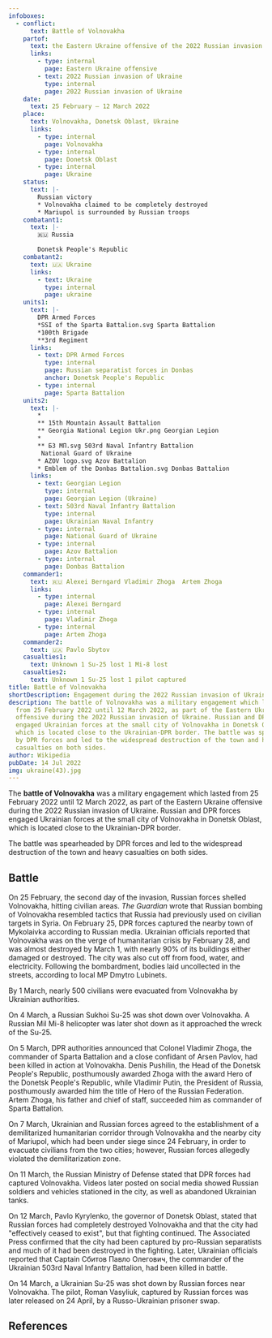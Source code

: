 ```yaml
---
infoboxes:
  - conflict:
      text: Battle of Volnovakha
    partof:
      text: the Eastern Ukraine offensive of the 2022 Russian invasion of Ukraine
      links:
        - type: internal
          page: Eastern Ukraine offensive
        - text: 2022 Russian invasion of Ukraine
          type: internal
          page: 2022 Russian invasion of Ukraine
    date:
      text: 25 February – 12 March 2022
    place:
      text: Volnovakha, Donetsk Oblast, Ukraine
      links:
        - type: internal
          page: Volnovakha
        - type: internal
          page: Donetsk Oblast
        - type: internal
          page: Ukraine
    status:
      text: |-
        Russian victory
        * Volnovakha claimed to be completely destroyed
        * Mariupol is surrounded by Russian troops
    combatant1:
      text: |-
        🇷🇺 Russia

        Donetsk People's Republic
    combatant2:
      text: 🇺🇦 Ukraine
      links:
        - text: Ukraine
          type: internal
          page: ukraine
    units1:
      text: |-
        DPR Armed Forces
        *SSI of the Sparta Battalion.svg Sparta Battalion
        *100th Brigade
        **3rd Regiment
      links:
        - text: DPR Armed Forces
          type: internal
          page: Russian separatist forces in Donbas
          anchor: Donetsk People's Republic
        - type: internal
          page: Sparta Battalion
    units2:
      text: |-
        *
        ** 15th Mountain Assault Battalion
        ** Georgia National Legion Ukr.png Georgian Legion
        *
        ** БЗ МП.svg 503rd Naval Infantry Battalion
         National Guard of Ukraine
        * AZOV logo.svg Azov Battalion
        * Emblem of the Donbas Battalion.svg Donbas Battalion
      links:
        - text: Georgian Legion
          type: internal
          page: Georgian Legion (Ukraine)
        - text: 503rd Naval Infantry Battalion
          type: internal
          page: Ukrainian Naval Infantry
        - type: internal
          page: National Guard of Ukraine
        - type: internal
          page: Azov Battalion
        - type: internal
          page: Donbas Battalion
    commander1:
      text: 🇷🇺 Alexei Berngard Vladimir Zhoga  Artem Zhoga
      links:
        - type: internal
          page: Alexei Berngard
        - type: internal
          page: Vladimir Zhoga
        - type: internal
          page: Artem Zhoga
    commander2:
      text: 🇺🇦 Pavlo Sbytov
    casualties1:
      text: Unknown 1 Su-25 lost 1 Mi-8 lost
    casualties2:
      text: Unknown 1 Su-25 lost 1 pilot captured
title: Battle of Volnovakha
shortDescription: Engagement during the 2022 Russian invasion of Ukraine
description: The battle of Volnovakha was a military engagement which lasted
  from 25 February 2022 until 12 March 2022, as part of the Eastern Ukraine
  offensive during the 2022 Russian invasion of Ukraine. Russian and DPR forces
  engaged Ukrainian forces at the small city of Volnovakha in Donetsk Oblast,
  which is located close to the Ukrainian-DPR border. The battle was spearheaded
  by DPR forces and led to the widespread destruction of the town and heavy
  casualties on both sides.
author: Wikipedia
pubDate: 14 Jul 2022
img: ukraine(43).jpg
---
```


The **battle of Volnovakha** was a military engagement which lasted from 25 February 2022 until 12 March 2022, as part of the Eastern Ukraine offensive during the 2022 Russian invasion of Ukraine. Russian and DPR forces engaged Ukrainian forces at the small city of Volnovakha in Donetsk Oblast, which is located close to the Ukrainian-DPR border.

The battle was spearheaded by DPR forces and led to the widespread destruction of the town and heavy casualties on both sides.

## Battle

On 25 February, the second day of the invasion, Russian forces shelled Volnovakha, hitting civilian areas. _The Guardian_ wrote that Russian bombing of Volnovakha resembled tactics that Russia had previously used on civilian targets in Syria. On February 25, DPR forces captured the nearby town of Mykolaivka according to Russian media. Ukrainian officials reported that Volnovakha was on the verge of humanitarian crisis by February 28, and was almost destroyed by March 1, with nearly 90% of its buildings either damaged or destroyed. The city was also cut off from food, water, and electricity. Following the bombardment, bodies laid uncollected in the streets, according to local MP Dmytro Lubinets.

By 1 March, nearly 500 civilians were evacuated from Volnovakha by Ukrainian authorities.

On 4 March, a Russian Sukhoi Su-25 was shot down over Volnovakha. A Russian Mil Mi-8 helicopter was later shot down as it approached the wreck of the Su-25.

On 5 March, DPR authorities announced that Colonel Vladimir Zhoga, the commander of Sparta Battalion and a close confidant of Arsen Pavlov, had been killed in action at Volnovakha. Denis Pushilin, the Head of the Donetsk People's Republic, posthumously awarded Zhoga with the award Hero of the Donetsk People's Republic, while Vladimir Putin, the President of Russia, posthumously awarded him the title of Hero of the Russian Federation. Artem Zhoga, his father and chief of staff, succeeded him as commander of Sparta Battalion.

On 7 March, Ukrainian and Russian forces agreed to the establishment of a demilitarized humanitarian corridor through Volnovakha and the nearby city of Mariupol, which had been under siege since 24 February, in order to evacuate civilians from the two cities; however, Russian forces allegedly violated the demilitarization zone.

On 11 March, the Russian Ministry of Defense stated that DPR forces had captured Volnovakha. Videos later posted on social media showed Russian soldiers and vehicles stationed in the city, as well as abandoned Ukrainian tanks.

On 12 March, Pavlo Kyrylenko, the governor of Donetsk Oblast, stated that Russian forces had completely destroyed Volnovakha and that the city had "effectively ceased to exist", but that fighting continued. The Associated Press confirmed that the city had been captured by pro-Russian separatists and much of it had been destroyed in the fighting. Later, Ukrainian officials reported that Captain Сбитов Павло Олегович, the commander of the Ukrainian 503rd Naval Infantry Battalion, had been killed in battle.

On 14 March, a Ukrainian Su-25 was shot down by Russian forces near Volnovakha. The pilot, Roman Vasyliuk, captured by Russian forces was later released on 24 April, by a Russo-Ukrainian prisoner swap.

## References
